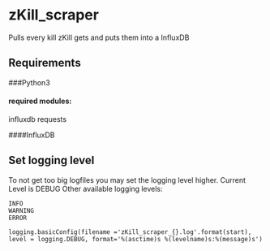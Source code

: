 # zKill_scraper
Pulls every kill zKill gets and puts them into a InfluxDB

## Requirements

###Python3
#### required modules:
influxdb
requests

####InfluxDB

## Set logging level

To not get too big logfiles you may set the logging level higher. Current Level is DEBUG
Other available logging levels:
  ```
  INFO
  WARNING
  ERROR
  ```
  ```
  logging.basicConfig(filename ='zKill_scraper_{}.log'.format(start), level = logging.DEBUG, format='%(asctime)s %(levelname)s:%(message)s')
  ```
